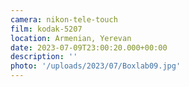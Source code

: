 ```yaml
---
camera: nikon-tele-touch
film: kodak-5207
location: Armenian, Yerevan
date: 2023-07-09T23:00:20.000+00:00
description: ''
photo: '/uploads/2023/07/Boxlab09.jpg'
---
```

